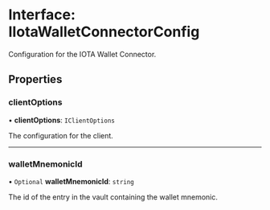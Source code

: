 # Interface: IIotaWalletConnectorConfig

Configuration for the IOTA Wallet Connector.

## Properties

### clientOptions

• **clientOptions**: `IClientOptions`

The configuration for the client.

___

### walletMnemonicId

• `Optional` **walletMnemonicId**: `string`

The id of the entry in the vault containing the wallet mnemonic.
